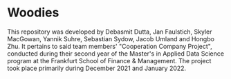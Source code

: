 # Woodies

This repository was developed by Debasmit Dutta, Jan Faulstich, Skyler MacGowan, Yannik Suhre, Sebastian Sydow, Jacob Umland and Hongbo Zhu. It pertains to said team members' "Cooperation Company Project", conducted during their second year of the Master's in Applied Data Science program at the Frankfurt School of Finance & Management. The project took place primarily during December 2021 and January 2022. 
